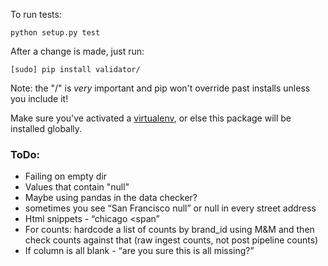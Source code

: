 To run tests:

`python setup.py test`

After a change is made, just run: 

`[sudo] pip install validator/`

Note: the "/" is *very* important and pip won't override past installs unless you include it!

Make sure you've activated a [virtualenv](https://packaging.python.org/guides/installing-using-pip-and-virtual-environments/), 
or else this package will be installed globally.

### ToDo:
* Failing on empty dir
* Values that contain "null"
* Maybe using pandas in the data checker?
* sometimes you see “San Francisco null” or null in every street address
* Html snippets - “chicago <span”
* For counts: hardcode a list of counts by brand_id using M&M and then check counts against that (raw ingest counts, not post pipeline counts)
* If column is all blank - “are you sure this is all missing?”
